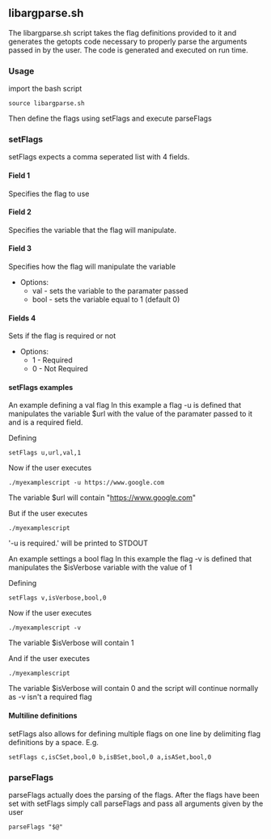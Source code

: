 ## libargparse.sh
The libargparse.sh script takes the flag definitions provided to it and generates the getopts code necessary to properly parse the arguments passed in by the user.  The code is generated and executed on run time. 

### Usage
import the bash script   
```shell
source libargparse.sh
```
Then define the flags using setFlags and execute parseFlags 

### setFlags
setFlags expects a comma seperated list with 4 fields.    
#### Field 1
Specifies the flag to use     

#### Field 2
 Specifies the variable that the flag will manipulate.   

#### Field 3
 Specifies how the flag will manipulate the variable    
  * Options:     
      * val - sets the variable to the paramater passed    
      * bool - sets the variable equal to 1 (default 0)   

#### Fields 4
Sets if the flag is required or not   
   * Options:   
      * 1 - Required    
      * 0 - Not Required    

#### setFlags examples
An example defining a val flag
In this example a flag -u is defined that manipulates the variable $url with the value of the paramater passed to it and is a required field.  

Defining   
```shell
setFlags u,url,val,1
```

Now if the user executes      
```shell
./myexamplescript -u https://www.google.com
```
The variable $url will contain "https://www.google.com"

But if the user executes   
```shell
./myexamplescript 
```
'-u is required.' will be printed to STDOUT

An example settings a bool flag
In this example the flag -v is defined that manipulates the $isVerbose variable with the value of 1 

Defining      
```shell
setFlags v,isVerbose,bool,0
```

Now if the user executes   
```shell
./myexamplescript -v
```
The variable $isVerbose will contain 1

And if the user executes
```shell
./myexamplescript 
```
The variable $isVerbose will contain 0 and the script will continue normally as -v isn't a required flag


#### Multiline definitions 
setFlags also allows for defining multiple flags on one line by delimiting flag definitions by a space. E.g.    
```shell
setFlags c,isCSet,bool,0 b,isBSet,bool,0 a,isASet,bool,0
```   

### parseFlags 
parseFlags actually does the parsing of the flags. After the flags have been set with setFlags simply call parseFlags and pass all arguments given by the user     
```shell
parseFlags "$@"
```




